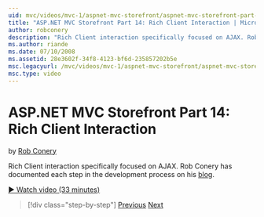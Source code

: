 ```yaml
---
uid: mvc/videos/mvc-1/aspnet-mvc-storefront/aspnet-mvc-storefront-part-14-rich-client-interaction
title: "ASP.NET MVC Storefront Part 14: Rich Client Interaction | Microsoft Docs"
author: robconery
description: "Rich Client interaction specifically focused on AJAX. Rob Conery has documented each step in the development process on his blog ."
ms.author: riande
ms.date: 07/10/2008
ms.assetid: 28e3602f-34f8-4123-bf6d-235857202b5e
msc.legacyurl: /mvc/videos/mvc-1/aspnet-mvc-storefront/aspnet-mvc-storefront-part-14-rich-client-interaction
msc.type: video
---
```

# ASP.NET MVC Storefront Part 14: Rich Client Interaction

by [Rob Conery](https://github.com/robconery)

Rich Client interaction specifically focused on AJAX. Rob Conery has documented each step in the development process on his [blog](http://blog.wekeroad.com/mvc-storefront/mvcstore-part-14/).

[&#9654; Watch video (33 minutes)](https://channel9.msdn.com/Blogs/ASP-NET-Site-Videos/aspnet-mvc-storefront-part-14-rich-client-interaction)

> [!div class="step-by-step"]
> [Previous](aspnet-mvc-storefront-part-13-dependency-injection.md)
> [Next](aspnet-mvc-storefront-part-15-public-code-review.md)
